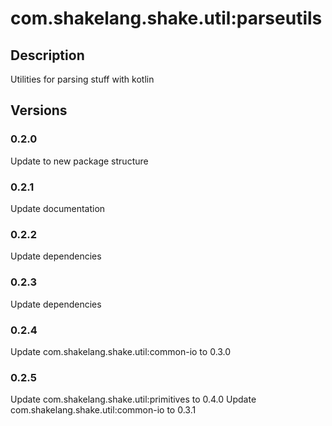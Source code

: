 # com.shakelang.shake.util:parseutils
## Description
Utilities for parsing stuff with kotlin
## Versions
### 0.2.0
Update to new package structure
### 0.2.1
Update documentation
### 0.2.2
Update dependencies
### 0.2.3
Update dependencies
### 0.2.4
Update com.shakelang.shake.util:common-io to 0.3.0
### 0.2.5
Update com.shakelang.shake.util:primitives to 0.4.0
Update com.shakelang.shake.util:common-io to 0.3.1